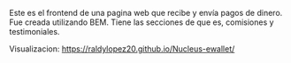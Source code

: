 Este es el frontend de una pagina web que recibe y envía pagos de dinero. Fue creada utilizando BEM. Tiene las secciones de que es, comisiones y testimoniales.

Visualizacion: https://raldylopez20.github.io/Nucleus-ewallet/
